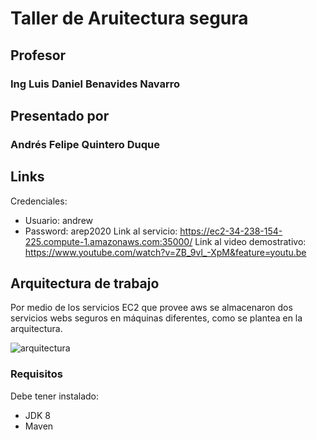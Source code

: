 
# Taller de Aruitectura segura
## Profesor 
### Ing Luis Daniel Benavides Navarro
## Presentado por 
### Andrés Felipe Quintero Duque

## Links
Credenciales:
* Usuario: andrew
* Password: arep2020
Link al servicio: https://ec2-34-238-154-225.compute-1.amazonaws.com:35000/
Link al video demostrativo: https://www.youtube.com/watch?v=ZB_9vl_-XpM&feature=youtu.be

## Arquitectura de trabajo
Por medio de los servicios EC2 que provee aws se almacenaron dos servicios webs seguros en máquinas diferentes, como se plantea en la arquitectura.

![arquitectura](https://user-images.githubusercontent.com/48091585/94882515-d2b44100-042d-11eb-928d-e3c4fb02cf5a.png)

### Requisitos
Debe tener instalado:
* JDK 8
* Maven





